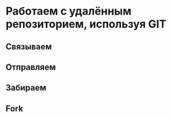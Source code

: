 # Работаем с удалённым репозиторием, используя GIT  
## Связываем

## Отправляем

## Забираем

## Fork
